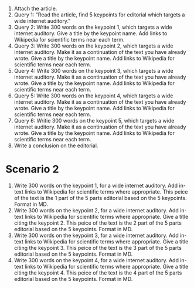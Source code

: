 1. Attach the article.
2. Query 1: "Read the article, find 5 keypoints for editorial which targets a wide internet auditory."
3. Query 2: Write 300 words on the keypoint 1, which targets a wide internet auditory. Give a title by the keypoint name. Add links to Wikipedia for scientific terms near each term.
4. Query 3: Write 300 words on the keypoint 2, which targets a wide internet auditory. Make it as a continuation of the text you have already wrote. Give a title by the keypoint name. Add links to Wikipedia for scientific terms near each term.
5. Query 4: Write 300 words on the keypoint 3, which targets a wide internet auditory. Make it as a continuation of the text you have already wrote. Give a title by the keypoint name. Add links to Wikipedia for scientific terms near each term. 
6. Query 5: Write 300 words on the keypoint 4, which targets a wide internet auditory. Make it as a continuation of the text you have already wrote. Give a title by the keypoint name. Add links to Wikipedia for scientific terms near each term.  
7. Query 6: Writie 300 words on the keypoint 5, which targets a wide internet auditory. Make it as a continuation of the text you have already wrote. Give a title by the keypoint name. Add links to Wikipedia for scientific terms near each term. 
8. Write a conclusion on the editorial.


# Scenario 2

1. Write 300 words on the keypoint 1, for a wide internet auditory. Add in-text links to Wikipedia for scientific terms where appropriate. This peice of the text is the 1 part of the 5 parts editorial based on the 5 keypoints. Format in MD.
2.  Write 300 words on the keypoint 2, for a wide internet auditory. Add in-text links to Wikipedia for scientific terms where appropriate. Give a title citing the keypoint 2. This peice of the text is the 2 part of the 5 parts editorial based on the 5 keypoints. Format in MD.
3. Write 300 words on the keypoint 3, for a wide internet auditory. Add in-text links to Wikipedia for scientific terms where appropriate. Give a title citing the keypoint 3. This peice of the text is the 3 part of the 5 parts editorial based on the 5 keypoints. Format in MD.
4. Write 300 words on the keypoint 4, for a wide internet auditory. Add in-text links to Wikipedia for scientific terms where appropriate. Give a title citing the keypoint 4. This peice of the text is the 4 part of the 5 parts editorial based on the 5 keypoints. Format in MD.
